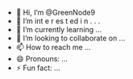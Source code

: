 - 👋 Hi, I’m @GreenNode9
-  👀 I’m  int e     r      es  t ed i n   .   . .      
- 🌱 I’m currently learning  ...        
- 💞️ I’m looking to collaborate on ...   
- 📫 How to reach me ...
- 😄 Pronouns: ...
- ⚡ Fun fact: ...

<!---
GreenNode9/GreenNode9 is a ✨ special ✨ repository because its `README.md` (this file) appears on your GitHub profile.
You can click the Preview link to take a look at your changes.
--->

